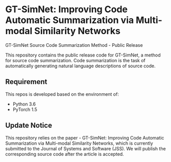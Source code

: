 # GT-SimNet: Improving Code Automatic Summarization via Multi-modal Similarity Networks
GT-SimNet Source Code Summarization Method - Public Release

This repository contains the public release code for GT-SimNet, a method for source code summarization. Code summarization is the task of automatically generating natural language descriptions of source code.
## Requirement
This repos is developed based on the environment of:
* Python 3.6
* PyTorch 1.5
## Update Notice
This repository relies on the paper - GT-SimNet: Improving Code Automatic Summarization via Multi-modal Similarity Networks, which is currently submitted to the Journal of Systems and Software (JSS). We will publish the corresponding source code after the article is accepted.

